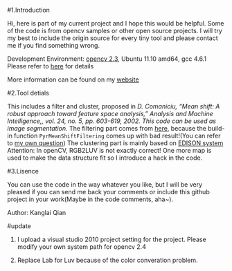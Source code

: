 #1.Introduction

Hi, here is part of my current project and I hope this would be helpful. Some of the code is from opencv samples or other open source projects. 
I will try my best to include the origin source for every tiny tool and please contact me if you find something wrong.

Development Environment: [opencv 2.3](https://launchpad.net/~gijzelaar/+archive/opencv2.3), Ubuntu 11.10 amd64, gcc 4.6.1
Please refer to [here](http://opencv.willowgarage.com/wiki/CompileOpenCVUsingLinux) for details

More information can be found on my [website](http://qiankanglai.me/project/2012/03/19/meanshift/)

#2.Tool detials

This includes a filter and cluster, proposed in *D. Comaniciu, “Mean shift: A robust approach toward feature space analysis,” Analysis and Machine Intelligence,, vol. 24, no. 5, pp. 603-619, 2002. This code can be used as image segmentation*. 
The filtering part comes from [here](http://rsbweb.nih.gov/ij/plugins/download/Mean_Shift.java), because the build-in function ``PyrMeanShiftFiltering`` comes up with bad result!(You can refer to [my own question](http://stackoverflow.com/questions/9645713/whats-the-difference-between-edison-and-cvpyrmeanshiftfiltering))
The clustering part is mainly based on [EDISON system](http://coewww.rutgers.edu/riul/research/code/EDISON/doc/help.html)
Attention: In openCV, RGB2LUV is not exactly correct! One more map is used to make the data structure fit so I introduce a hack in the code.

#3.Lisence

You can use the code in the way whatever you like, but I will be very pleased if you can send me back your comments or include this github project in your work(Maybe in the code comments, aha~).



Author:
Kanglai Qian

#update

1. I upload a visual studio 2010 project setting for the project. Please modify your own system path for opencv 2.4

2. Replace Lab for Luv because of the color converation problem.
